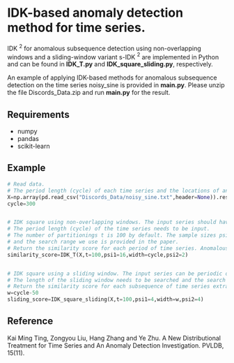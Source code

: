 
# IDK-based anomaly detection method for time series.


IDK $^2$ for anomalous subsequence detection using non-overlapping windows and a sliding-window variant
s-IDK $^2$ are implemented in Python and can be found in **IDK_T.py** and **IDK_square_sliding.py**, respectively. 

An example of applying IDK-based methods for anomalous subsequence detection on the time series noisy_sine is provided in **main.py**. Please unzip the file Discords_Data.zip and run **main.py** for the result.

## Requirements
- numpy
- pandas
- scikit-learn

## Example
```python
# Read data. 
# The period length (cycle) of each time series and the locations of anomalous period subsequences are given in the appendix of the paper.
X=np.array(pd.read_csv("Discords_Data/noisy_sine.txt",header=None)).reshape(-1,1)
cycle=300


# IDK square using non-overlapping windows. The input series should have single or multiple periodicity.
# The period length (cycle) of the time series needs to be input. 
# The number of partitionings t is 100 by default. The sample sizes psi1 and psi2 for two levels of IK mappings need to be searched
# and the search range we use is provided in the paper.
# Return the similarity score for each period of time series. Anomalous period subsequences are those having the lowest similaity scores.
similarity_score=IDK_T(X,t=100,psi1=16,width=cycle,psi2=2)


# IDK square using a sliding window. The input series can be periodic or aperiodic time series showing recurring normal subsequences.
# The length of the sliding window needs to be searched and the search range we use is provided in the paper.
# Return the similarity score for each subsequence of time series extracted by the sliding window. Anomalous subsequences are those having the lowest similaity scores.
w=cycle-50
sliding_score=IDK_square_sliding(X,t=100,psi1=4,width=w,psi2=4)
```

## Reference
Kai Ming Ting, Zongyou Liu, Hang Zhang and Ye Zhu. A New Distributional Treatment for Time Series and An Anomaly Detection Investigation. PVLDB, 15(11).
